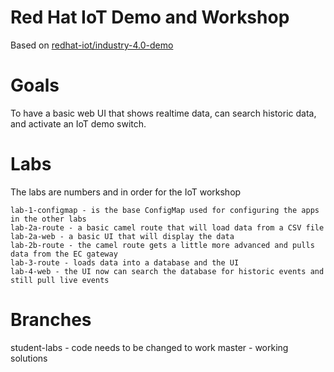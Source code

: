 # Red Hat IoT Demo and Workshop
Based on [redhat-iot/industry-4.0-demo](https://github.com/redhat-iot/industry-4.0-demo)

# Goals
To have a basic web UI that shows realtime data, can search historic data, and activate an IoT demo switch.

# Labs

The labs are numbers and in order for the IoT workshop

```
lab-1-configmap - is the base ConfigMap used for configuring the apps in the other labs
lab-2a-route - a basic camel route that will load data from a CSV file
lab-2a-web - a basic UI that will display the data
lab-2b-route - the camel route gets a little more advanced and pulls data from the EC gateway
lab-3-route - loads data into a database and the UI
lab-4-web - the UI now can search the database for historic events and still pull live events
```

# Branches

student-labs - code needs to be changed to work
master - working solutions

